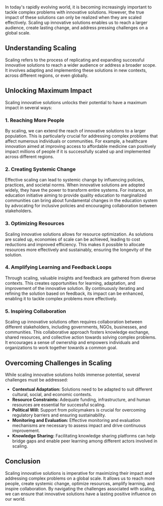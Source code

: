 
In today's rapidly evolving world, it is becoming increasingly important to tackle complex problems with innovative solutions. However, the true impact of these solutions can only be realized when they are scaled effectively. Scaling up innovative solutions enables us to reach a larger audience, create lasting change, and address pressing challenges on a global scale.

Understanding Scaling
---------------------

Scaling refers to the process of replicating and expanding successful innovative solutions to reach a wider audience or address a broader scope. It involves adapting and implementing these solutions in new contexts, across different regions, or even globally.

Unlocking Maximum Impact
------------------------

Scaling innovative solutions unlocks their potential to have a maximum impact in several ways:

### 1. Reaching More People

By scaling, we can extend the reach of innovative solutions to a larger population. This is particularly crucial for addressing complex problems that affect numerous individuals or communities. For example, a healthcare innovation aimed at improving access to affordable medicine can positively impact millions of people if it is successfully scaled up and implemented across different regions.

### 2. Creating Systemic Change

Effective scaling can lead to systemic change by influencing policies, practices, and societal norms. When innovative solutions are adopted widely, they have the power to transform entire systems. For instance, an education initiative aiming to provide quality education to marginalized communities can bring about fundamental changes in the education system by advocating for inclusive policies and encouraging collaboration between stakeholders.

### 3. Optimizing Resources

Scaling innovative solutions allows for resource optimization. As solutions are scaled up, economies of scale can be achieved, leading to cost reductions and improved efficiency. This makes it possible to allocate resources more effectively and sustainably, ensuring the longevity of the solution.

### 4. Amplifying Learning and Feedback Loops

Through scaling, valuable insights and feedback are gathered from diverse contexts. This creates opportunities for learning, adaptation, and improvement of the innovative solution. By continuously iterating and refining the solution based on feedback, its impact can be enhanced, enabling it to tackle complex problems more effectively.

### 5. Inspiring Collaboration

Scaling up innovative solutions often requires collaboration between different stakeholders, including governments, NGOs, businesses, and communities. This collaborative approach fosters knowledge exchange, shared resources, and collective action towards solving complex problems. It encourages a sense of ownership and empowers individuals and organizations to work together towards a common goal.

Overcoming Challenges in Scaling
--------------------------------

While scaling innovative solutions holds immense potential, several challenges must be addressed:

* **Contextual Adaptation:** Solutions need to be adapted to suit different cultural, social, and economic contexts.
* **Resource Constraints:** Adequate funding, infrastructure, and human resources are essential for successful scaling.
* **Political Will:** Support from policymakers is crucial for overcoming regulatory barriers and ensuring sustainability.
* **Monitoring and Evaluation:** Effective monitoring and evaluation mechanisms are necessary to assess impact and drive continuous improvement.
* **Knowledge Sharing:** Facilitating knowledge sharing platforms can help bridge gaps and enable peer learning among different actors involved in scaling.

Conclusion
----------

Scaling innovative solutions is imperative for maximizing their impact and addressing complex problems on a global scale. It allows us to reach more people, create systemic change, optimize resources, amplify learning, and inspire collaboration. By navigating the challenges associated with scaling, we can ensure that innovative solutions have a lasting positive influence on our world.
